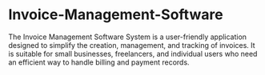 # Invoice-Management-Software
The Invoice Management Software System is a user-friendly application designed to simplify the creation, management, and tracking of invoices. It is suitable for small businesses, freelancers, and individual users who need an efficient way to handle billing and payment records.
